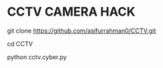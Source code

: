 # CCTV CAMERA HACK

git clone https://github.com/asifurrahman0/CCTV.git

cd CCTV

python cctv.cyber.py
